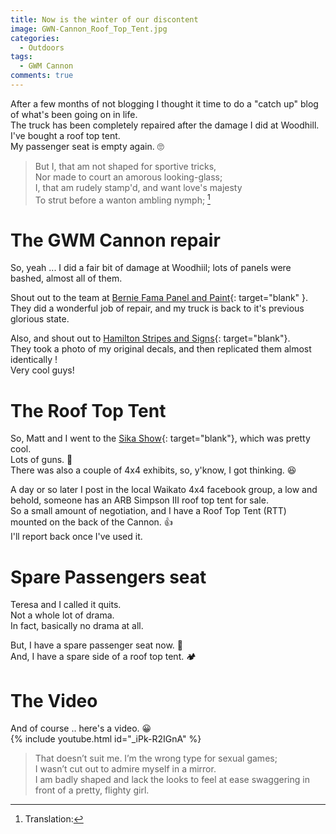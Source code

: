 ```yaml
---
title: Now is the winter of our discontent
image: GWN-Cannon_Roof_Top_Tent.jpg
categories:
  - Outdoors
tags:
  - GWM Cannon
comments: true
---
```

After a few months of not blogging I thought it time to do a "catch up" blog of what's been going on in life.  
The truck has been completely repaired after the damage I did at Woodhill.  
I've bought a roof top tent.  
My passenger seat is empty again. 🙄  


>  
> But I, that am not shaped for sportive tricks,  
> Nor made to court an amorous looking-glass;  
> I, that am rudely stamp'd, and want love's majesty  
> To strut before a wanton ambling nymph; [^1]  
>   

# The GWM Cannon repair
So, yeah ... I did a fair bit of damage at Woodhiil; lots of panels were bashed, almost all of them.  
  
Shout out to the team at [Bernie Fama Panel and Paint](https://www.berniefama.co.nz/){: target="blank" }.  
They did a wonderful job of repair, and my truck is back to it's previous glorious state.  
  
Also, and shout out to [Hamilton Stripes and Signs](https://www.stripesandsigns.co.nz/){: target="blank"}.  
They took a photo of my original decals, and then replicated them almost identically !  
Very cool guys!  

# The Roof Top Tent
So, Matt and I went to the [Sika Show](https://www.sikashow.co.nz/){: target="blank"}, which was pretty cool.  
Lots of guns. 🔫  
There was also a couple of 4x4 exhibits, so, y'know, I got thinking. 😆  
  
A day or so later I post in the local Waikato 4x4 facebook group, a low and behold, someone has an ARB Simpson III roof top tent for sale.  
So a small amount of negotiation, and I have a Roof Top Tent (RTT) mounted on the back of the Cannon. 👍  
I'll report back once I've used it.  

# Spare Passengers seat
Teresa and I called it quits.  
Not a whole lot of drama.  
In fact, basically no drama at all.  
  
But, I have a spare passenger seat now. 🤣  
And, I have a spare side of a roof top tent. 🏕️  

# The Video
And of course .. here's a video. 😀  
{% include youtube.html id="_iPk-R2IGnA" %}  


[^1]: Translation:  

>  
> That doesn’t suit me. I’m the wrong type for sexual games;  
> I wasn’t cut out to admire myself in a mirror.  
> I am badly shaped and lack the looks to feel at ease swaggering in front of a pretty, flighty girl.  
>   
